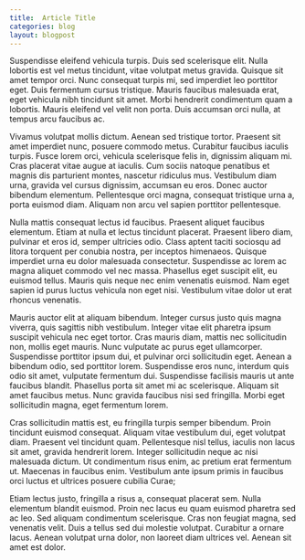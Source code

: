```yaml
---
title:  Article Title
categories: blog
layout: blogpost
---
```


Suspendisse eleifend vehicula turpis. Duis sed scelerisque elit. Nulla lobortis est vel metus tincidunt, vitae volutpat metus gravida. Quisque sit amet tempor orci. Nunc consequat turpis mi, sed imperdiet leo porttitor eget. Duis fermentum cursus tristique. Mauris faucibus malesuada erat, eget vehicula nibh tincidunt sit amet. Morbi hendrerit condimentum quam a lobortis. Mauris eleifend vel velit non porta. Duis accumsan orci nulla, at tempus arcu faucibus ac.

Vivamus volutpat mollis dictum. Aenean sed tristique tortor. Praesent sit amet imperdiet nunc, posuere commodo metus. Curabitur faucibus iaculis turpis. Fusce lorem orci, vehicula scelerisque felis in, dignissim aliquam mi. Cras placerat vitae augue at iaculis. Cum sociis natoque penatibus et magnis dis parturient montes, nascetur ridiculus mus. Vestibulum diam urna, gravida vel cursus dignissim, accumsan eu eros. Donec auctor bibendum elementum. Pellentesque orci magna, consequat tristique urna a, porta euismod diam. Aliquam non arcu vel sapien porttitor pellentesque.

Nulla mattis consequat lectus id faucibus. Praesent aliquet faucibus elementum. Etiam at nulla et lectus tincidunt placerat. Praesent libero diam, pulvinar et eros id, semper ultricies odio. Class aptent taciti sociosqu ad litora torquent per conubia nostra, per inceptos himenaeos. Quisque imperdiet urna eu dolor malesuada consectetur. Suspendisse ac lorem ac magna aliquet commodo vel nec massa. Phasellus eget suscipit elit, eu euismod tellus. Mauris quis neque nec enim venenatis euismod. Nam eget sapien id purus luctus vehicula non eget nisi. Vestibulum vitae dolor ut erat rhoncus venenatis.

Mauris auctor elit at aliquam bibendum. Integer cursus justo quis magna viverra, quis sagittis nibh vestibulum. Integer vitae elit pharetra ipsum suscipit vehicula nec eget tortor. Cras mauris diam, mattis nec sollicitudin non, mollis eget mauris. Nunc vulputate ac purus eget ullamcorper. Suspendisse porttitor ipsum dui, et pulvinar orci sollicitudin eget. Aenean a bibendum odio, sed porttitor lorem. Suspendisse eros nunc, interdum quis odio sit amet, vulputate fermentum dui. Suspendisse facilisis mauris ut ante faucibus blandit. Phasellus porta sit amet mi ac scelerisque. Aliquam sit amet faucibus metus. Nunc gravida faucibus nisi sed fringilla. Morbi eget sollicitudin magna, eget fermentum lorem.

Cras sollicitudin mattis est, eu fringilla turpis semper bibendum. Proin tincidunt euismod consequat. Aliquam vitae vestibulum dui, eget volutpat diam. Praesent vel tincidunt quam. Pellentesque nisl tellus, iaculis non lacus sit amet, gravida hendrerit lorem. Integer sollicitudin neque ac nisi malesuada dictum. Ut condimentum risus enim, ac pretium erat fermentum ut. Maecenas in faucibus enim. Vestibulum ante ipsum primis in faucibus orci luctus et ultrices posuere cubilia Curae;

Etiam lectus justo, fringilla a risus a, consequat placerat sem. Nulla elementum blandit euismod. Proin nec lacus eu quam euismod pharetra sed ac leo. Sed aliquam condimentum scelerisque. Cras non feugiat magna, sed venenatis velit. Duis a tellus sed dui molestie volutpat. Curabitur a ornare lacus. Aenean volutpat urna dolor, non laoreet diam ultrices vel. Aenean sit amet est dolor.